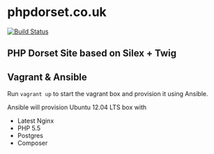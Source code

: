 # phpdorset.co.uk

[![Build Status](https://travis-ci.org/PHPDorset/phpdorset.github.io.svg)](https://travis-ci.org/PHPDorset/phpdorset.github.io)

## PHP Dorset Site based on Silex + Twig

## Vagrant & Ansible

Run `vagrant up` to start the vagrant box and provision it using Ansible.

Ansible will provision Ubuntu 12.04 LTS box with

 - Latest Nginx
 - PHP 5.5
 - Postgres
 - Composer
